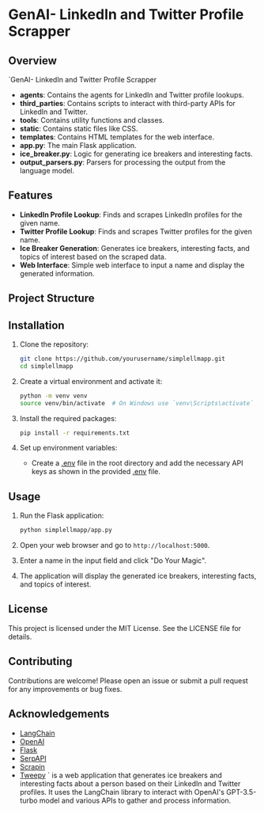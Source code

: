 # GenAI- LinkedIn and Twitter Profile Scrapper

## Overview

`GenAI- LinkedIn and Twitter Profile Scrapper
- **agents**: Contains the agents for LinkedIn and Twitter profile lookups.
- **third_parties**: Contains scripts to interact with third-party APIs for LinkedIn and Twitter.
- **tools**: Contains utility functions and classes.
- **static**: Contains static files like CSS.
- **templates**: Contains HTML templates for the web interface.
- **app.py**: The main Flask application.
- **ice_breaker.py**: Logic for generating ice breakers and interesting facts.
- **output_parsers.py**: Parsers for processing the output from the language model.

## Features

- **LinkedIn Profile Lookup**: Finds and scrapes LinkedIn profiles for the given name.
- **Twitter Profile Lookup**: Finds and scrapes Twitter profiles for the given name.
- **Ice Breaker Generation**: Generates ice breakers, interesting facts, and topics of interest based on the scraped data.
- **Web Interface**: Simple web interface to input a name and display the generated information.

## Project Structure

## Installation

1. Clone the repository:
    ```sh
    git clone https://github.com/yourusername/simplellmapp.git
    cd simplellmapp
    ```

2. Create a virtual environment and activate it:
    ```sh
    python -m venv venv
    source venv/bin/activate  # On Windows use `venv\Scripts\activate`
    ```

3. Install the required packages:
    ```sh
    pip install -r requirements.txt
    ```

4. Set up environment variables:
    - Create a [.env](http://_vscodecontentref_/17) file in the root directory and add the necessary API keys as shown in the provided [.env](http://_vscodecontentref_/18) file.

## Usage

1. Run the Flask application:
    ```sh
    python simplellmapp/app.py
    ```

2. Open your web browser and go to `http://localhost:5000`.

3. Enter a name in the input field and click "Do Your Magic".

4. The application will display the generated ice breakers, interesting facts, and topics of interest.

## License

This project is licensed under the MIT License. See the LICENSE file for details.

## Contributing

Contributions are welcome! Please open an issue or submit a pull request for any improvements or bug fixes.

## Acknowledgements

- [LangChain](https://github.com/langchain-ai/langchain)
- [OpenAI](https://www.openai.com/)
- [Flask](https://flask.palletsprojects.com/)
- [SerpAPI](https://serpapi.com/)
- [Scrapin](https://scrapin.io/)
- [Tweepy](https://www.tweepy.org/)
` is a web application that generates ice breakers and interesting facts about a person based on their LinkedIn and Twitter profiles. It uses the LangChain library to interact with OpenAI's GPT-3.5-turbo model and various APIs to gather and process information.


